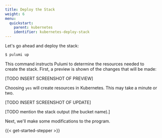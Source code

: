 ```yaml
---
title: Deploy the Stack
weight: 6
menu:
  quickstart:
    parent: kubernetes
    identifier: kubernetes-deploy-stack
---
```


Let's go ahead and deploy the stack:

```bash
$ pulumi up
```

This command instructs Pulumi to determine the resources needed to create the stack. First, a preview is shown of the changes that will be made:

[TODO INSERT SCREENSHOT OF PREVIEW]

Choosing `yes` will create resources in Kubernetes. This may take a minute or two.

[TODO INSERT SCREENSHOT OF UPDATE]

[TODO mention the stack output (the bucket name).]

Next, we'll make some modifications to the program.

{{< get-started-stepper >}}
